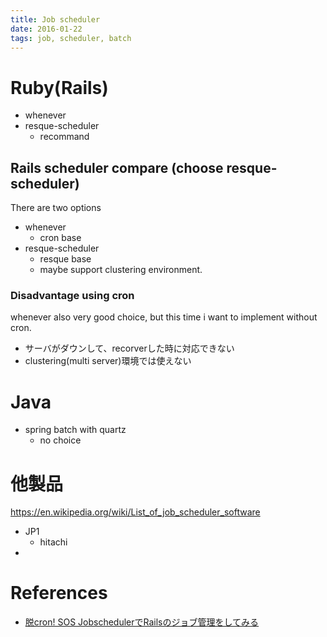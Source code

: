 ```yaml
---
title: Job scheduler
date: 2016-01-22
tags: job, scheduler, batch
---
```


# Ruby(Rails)

+ whenever
+ resque-scheduler
  + recommand

## Rails scheduler compare (choose resque-scheduler)

There are two options

+ whenever
  + cron base
+ resque-scheduler
  + resque base
  + maybe support clustering environment.

### Disadvantage using cron

whenever also very good choice, but this time i want to implement without cron.

+ サーバがダウンして、recorverした時に対応できない
+ clustering(multi server)環境では使えない


# Java

+ spring batch with quartz
  + no choice

# 他製品

<https://en.wikipedia.org/wiki/List_of_job_scheduler_software>

+ JP1
  + hitachi
+



# References

+ [脱cron! SOS JobschedulerでRailsのジョブ管理をしてみる](http://labs.timedia.co.jp/2014/03/cron-sos-jobschedulerrails.html)
